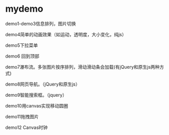 # mydemo
demo1-demo3信息排列，图片切换


demo4简单的动画效果（如运动，透明度，大小变化，纯js）


demo5下拉菜单


demo6 回到顶部


demo7瀑布流。多张图片按序排列，滑动滑动条会加载(有jQuery和原生js两种方式)


demo8网页导航。（jQuery和原生js）


demo9智能搜索框。（jquery）


demo10用canvas实现移动圆圈


demo11拖拽图片


demo12 Canvas时钟
